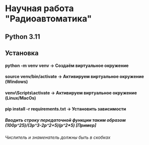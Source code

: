# Научная работа "Радиоавтоматика"

## Python 3.11

## Установка

#### python -m venv venv -> Создаём виртуальное окружение
#### source venv/bin/activate -> Активируем виртуальное окружение (Windows)
#### venv\Scripts\activate -> Активируем виртуальное окружение (Linux/MacOs)
#### pip install -r requirements.txt -> Установить зависимости


##### Вводить строку передаточной функции таким образом (100p^2*5)/(3p^3-2p^2+5)*(p^2*5) [Пример]
###### Числитель и знаменатель должны быть в скобках



